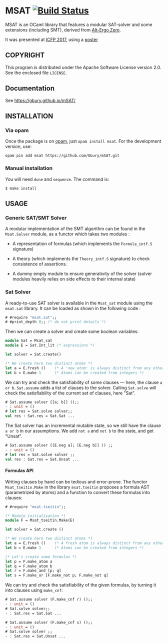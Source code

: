 # MSAT  [![Build Status](https://travis-ci.org/Gbury/mSAT.svg?branch=master)](https://travis-ci.org/Gbury/mSAT)

MSAT is an OCaml library that features a modular SAT-solver and some
extensions (including SMT), derived from [Alt-Ergo Zero](http://cubicle.lri.fr/alt-ergo-zero).

It was presented at [ICFP 2017](https://icfp17.sigplan.org/event/ocaml-2017-papers-msat-an-ocaml-sat-solver),
using a [poster](https://github.com/Gbury/mSAT/blob/master/articles/icfp_2017.pdf)


## COPYRIGHT

This program is distributed under the Apache Software License version
2.0. See the enclosed file `LICENSE`.

## Documentation

See https://gbury.github.io/mSAT/

## INSTALLATION

### Via opam

Once the package is on [opam](http://opam.ocaml.org), just `opam install msat`.
For the development version, use:

```
opam pin add msat https://github.com/Gbury/mSAT.git
```

### Manual installation

You will need `dune` and `sequence`. The command is:

```
$ make install
```

## USAGE

### Generic SAT/SMT Solver

A modular implementation of the SMT algorithm can be found in the `Msat.Solver` module,
as a functor which takes two modules :

  - A representation of formulas (which implements the `Formula_intf.S` signature)

  - A theory (which implements the `Theory_intf.S` signature) to check consistence of assertions.

  - A dummy empty module to ensure generativity of the solver (solver modules heavily relies on
  side effects to their internal state)

### Sat Solver

A ready-to-use SAT solver is available in the `Msat_sat` module
using the `msat.sat` library. It can be loaded
as shown in the following code :

```ocaml
# #require "msat.sat";;
# #print_depth 0;; (* do not print details *)
```

Then we can create a solver and create some boolean variables:

```ocaml
module Sat = Msat_sat
module E = Sat.Int_lit (* expressions *)

let solver = Sat.create()

(* We create here two distinct atoms *)
let a = E.fresh ()    (* A 'new_atom' is always distinct from any other atom *)
let b = E.make 1      (* Atoms can be created from integers *)
```

We can try and check the satisfiability of some clauses — here, the clause `a or b`.
`Sat.assume` adds a list of clauses to the solver. Calling `Sat.solve`
will check the satisfiability of the current set of clauses, here "Sat".

```ocaml
# Sat.assume solver [[a; b]] ();;
- : unit = ()
# let res = Sat.solve solver;;
val res : Sat.res = Sat.Sat ...
```

The Sat solver has an incremental mutable state, so we still have
the clause `a or b` in our assumptions.
We add `not a` and `not b` to the state, and get "Unsat".

```ocaml
# Sat.assume solver [[E.neg a]; [E.neg b]] () ;;
- : unit = ()
# let res = Sat.solve solver ;;
val res : Sat.res = Sat.Unsat ...
```

#### Formulas API

Writing clauses by hand can be tedious and error-prone.
The functor `Msat_tseitin.Make` in the library `msat.tseitin`
proposes a formula AST (parametrized by
atoms) and a function to convert these formulas into clauses:

```ocaml
# #require "msat.tseitin";;
```

```ocaml
(* Module initialization *)
module F = Msat_tseitin.Make(E)

let solver = Sat.create ()

(* We create here two distinct atoms *)
let a = E.fresh ()    (* A fresh atom is always distinct from any other atom *)
let b = E.make 1      (* Atoms can be created from integers *)

(* Let's create some formulas *)
let p = F.make_atom a
let q = F.make_atom b
let r = F.make_and [p; q]
let s = F.make_or [F.make_not p; F.make_not q]
```

We can try and check the satisfiability of the given formulas, by turning
it into clauses using `make_cnf`:

```ocaml
# Sat.assume solver (F.make_cnf r) ();;
- : unit = ()
# Sat.solve solver;;
- : Sat.res = Sat.Sat ...
```

```ocaml
# Sat.assume solver (F.make_cnf s) ();;
- : unit = ()
# Sat.solve solver ;;
- : Sat.res = Sat.Unsat ...
```


